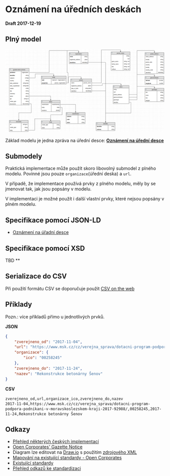 # Oznámení na úředních deskách

**Draft 2017-12-19**

## Plný model
![plný model](./diagram_full.png)

Základ modelu je jedna zpráva na úřední desce: **[Oznámení na úřední desce](./oznameni/)**

## Submodely
Praktická implementace může použít skoro libovolný submodel z plného modelu. Povinné jsou pouze `organizace`(úřední deska) a `url`.

V případě, že implementace používá prvky z plného modelu, měly by se jmenovat tak, jak jsou popsány v modelu.

V implementaci je možné použít i další vlastní prvky, které nejsou popsány v plném modelu.

## Specifikace pomocí JSON-LD
  - [Oznámení na úřadní desce](https://github.com/michalskop/data_standards/blob/master/gazette_notice/json-ld/oznameni.jsonld)


## Specifikace pomocí XSD
TBD **

## Serializace do CSV
Při použití formátu CSV se doporučuje použít [CSV on the web](https://www.w3.org/TR/2016/NOTE-tabular-data-primer-20160225/)


## Příklady
Pozn.: více příkladů přímo u jednotlivých prvků.

**JSON**
```json
{
    "zverejneno_od": "2017-11-04",
    "url": "https://www.msk.cz/cz/verejna_sprava/dotacni-program-podpora-podnikani-v-moravskoslezskem-kraji-2017-92988/",
    "organizace": {
        "ico": "00258245"
    },
    "zverejneno_do": "2017-11-24",
    "nazev": "Rekonstrukce betonárny Šenov"
}
```
**CSV**
```csv
zverejneno_od,url,organizace_ico,zverejneno_do,nazev
2017-11-04,https://www.msk.cz/cz/verejna_sprava/dotacni-program-podpora-podnikani-v-moravskoslezskem-kraji-2017-92988/,00258245,2017-11-24,Rekonstrukce betonárny Šenov
```
## Odkazy
  - [Přehled některých českých implementací](https://docs.google.com/spreadsheets/d/1x2ix9qv1DiXO26lLnvM9c7w83Wg_Wpeu8BP1OsTS1Q4/edit#gid=0)
  - [Open Corporates' Gazette Notice](https://github.com/openc/openc-schema/blob/master/schemas/gazette-notice-schema.json)
  - Diagram lze editovat na [Draw.io](https://www.draw.io) s použitím [zdrojového XML](https://raw.githubusercontent.com/michalskop/data_standards/master/gazette_notice/gazette_notice_diagram_full.xml)
  - [Mapování na existující standardy - Open Corporates](https://docs.google.com/spreadsheets/d/16hh30KrV9m6aTY5KWlG5mFqyi07cEMXlWYcWEe8GUKk/edit#gid=0)
  - [Existující standardy](http://www.popoloproject.com/appendices/survey.html)
  - [Přehled odkazů ke standardizaci](https://docs.google.com/document/d/1lejsvjTd86urF37X6H4S1OhP3zRpjuiOkz_kLQNCsTY/edit#)
